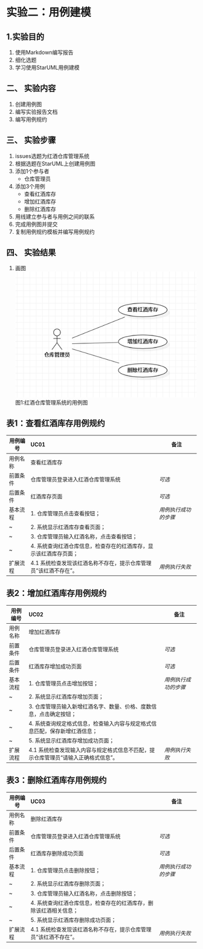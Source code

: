 # 实验二：用例建模

## 1.实验目的

1. 使用Markdown编写报告
2. 细化选题
3. 学习使用StarUML用例建模

## 二、 实验内容  

1. 创建用例图
2. 编写实验报告文档
3. 编写用例规约

## 三、 实验步骤  

1. issues选题为红酒仓库管理系统
2. 根据选题在StarUML上创建用例图
3. 添加1个参与者  
   - 仓库管理员
4. 添加3个用例
   - 查看红酒库存
   - 增加红酒库存
   - 删除红酒库存
5. 用线建立参与者与用例之间的联系
6. 完成用例图并提交
7. 复制用例规约模板并编写用例规约

## 四、 实验结果  

1. 画图  
![用例图](./Lab2_UseCaseDiagram.jpg)  
图1:红酒仓库管理系统的用例图

## 表1：查看红酒库存用例规约  

用例编号  | UC01 | 备注  
-|:-|-  
用例名称  | 查看红酒库存  |   
前置条件  |  仓库管理员登录进入红酒仓库管理系统   | *可选*   
后置条件  | 红酒库存页面     | *可选*   
基本流程  | 1. 仓库管理员点击查看按钮；  |*用例执行成功的步骤*    
~| 2. 系统显示红酒库存查看页面；  |   
~| 3. 仓库管理员输入红酒名称，点击查看按钮；  |   
~| 4. 系统查询红酒仓库信息，检查存在的红酒库存，显示该红酒库存页面；  |   
扩展流程  | 4.1 系统检查发现该红酒名称不存在，提示仓库管理员“该红酒不存在”。 |*用例执行失败*    

## 表2：增加红酒库存用例规约  

用例编号  | UC02 | 备注  
-|:-|-  
用例名称  | 增加红酒库存  |   
前置条件  |  仓库管理员登录进入红酒仓库管理系统   | *可选*   
后置条件  | 红酒库存增加成功页面     | *可选*   
基本流程  | 1. 仓库管理员点击增加按钮；  |*用例执行成功的步骤*    
~| 2. 系统显示红酒库存增加页面；  |   
~| 3. 仓库管理员输入新增红酒名字、数量、价格、度数信息，点击确定按钮；  |   
~| 4. 系统查询规定格式信息，检查输入内容与规定格式信息匹配，保存新增红酒信息；  |   
~| 5. 系统显示红酒库存增加成功页面；  |   
扩展流程  | 4.1 系统检查发现输入内容与规定格式信息不匹配，提示仓库管理员“请输入正确格式信息”。 |*用例执行失败*   

## 表3：删除红酒库存用例规约  

用例编号  | UC03 | 备注  
-|:-|-  
用例名称  | 删除红酒库存  |   
前置条件  |  仓库管理员登录进入红酒仓库管理系统   | *可选*   
后置条件  | 红酒库存删除成功页面     | *可选*   
基本流程  | 1. 仓库管理员点击删除按钮；  |*用例执行成功的步骤*    
~| 2. 系统显示红酒库存删除页面；  |   
~| 3. 仓库管理员输入红酒名称，点击删除按钮；  |   
~| 4. 系统查询红酒仓库信息，检查存在的红酒库存，删除该红酒相关信息；  |  
~| 5. 系统显示红酒库存删除成功页面；  |   
扩展流程  | 4.1 系统检查发现该红酒名称不存在，提示仓库管理员“该红酒不存在”。 |*用例执行失败*    
